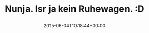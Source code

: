 ---
retweeted: false
source: <a href="http://twitter.com/download/android" rel="nofollow">Twitter for Android</a>
entities:
  user_mentions: []
  urls: []
  symbols: []
  media:
  - expanded_url: https://twitter.com/bascht/status/606404710568845313/photo/1
    indices:
    - '33'
    - '55'
    url: http://t.co/2D6rMPQ6GE
    media_url: http://pbs.twimg.com/media/CGph2p2WoAA6gA7.jpg
    id_str: '606404691409412096'
    id: '606404691409412096'
    media_url_https: https://pbs.twimg.com/media/CGph2p2WoAA6gA7.jpg
    sizes:
      large:
        w: '1024'
        h: '579'
        resize: fit
      small:
        w: '680'
        h: '384'
        resize: fit
      thumb:
        w: '150'
        h: '150'
        resize: crop
      medium:
        w: '1024'
        h: '579'
        resize: fit
    type: photo
    display_url: pic.twitter.com/2D6rMPQ6GE
  hashtags: []
display_text_range:
- '0'
- '55'
favorite_count: '8'
id_str: '606404710568845313'
truncated: false
retweet_count: '1'
id: '606404710568845313'
possibly_sensitive: false
created_at: Thu Jun 04 10:18:44 +0000 2015
favorited: false
full_text: |-
  Nunja.
  Isr ja kein Ruhewagen. :D
lang: de
extended_entities:
  media:
  - expanded_url: https://twitter.com/bascht/status/606404710568845313/photo/1
    indices:
    - '33'
    - '55'
    url: http://t.co/2D6rMPQ6GE
    media_url: http://pbs.twimg.com/media/CGph2p2WoAA6gA7.jpg
    id_str: '606404691409412096'
    id: '606404691409412096'
    media_url_https: https://pbs.twimg.com/media/CGph2p2WoAA6gA7.jpg
    sizes:
      large:
        w: '1024'
        h: '579'
        resize: fit
      small:
        w: '680'
        h: '384'
        resize: fit
      thumb:
        w: '150'
        h: '150'
        resize: crop
      medium:
        w: '1024'
        h: '579'
        resize: fit
    type: photo
    display_url: pic.twitter.com/2D6rMPQ6GE
tags:
- pesos/twitter
date: '2015-06-04T10:18:44+00:00'
src: https://twitter.com/bascht/status/606404710568845313
original_url: https://twitter.com/bascht/status/606404710568845313
type: twitter_tweet
media_url: https://img.bascht.com/twitter/pbs.twimg.com/media/CGph2p2WoAA6gA7.jpg
text: |-
  Nunja.
  Isr ja kein Ruhewagen. :D
title: |
  Nunja.
  Isr ja kein Ruhewagen. :D

---